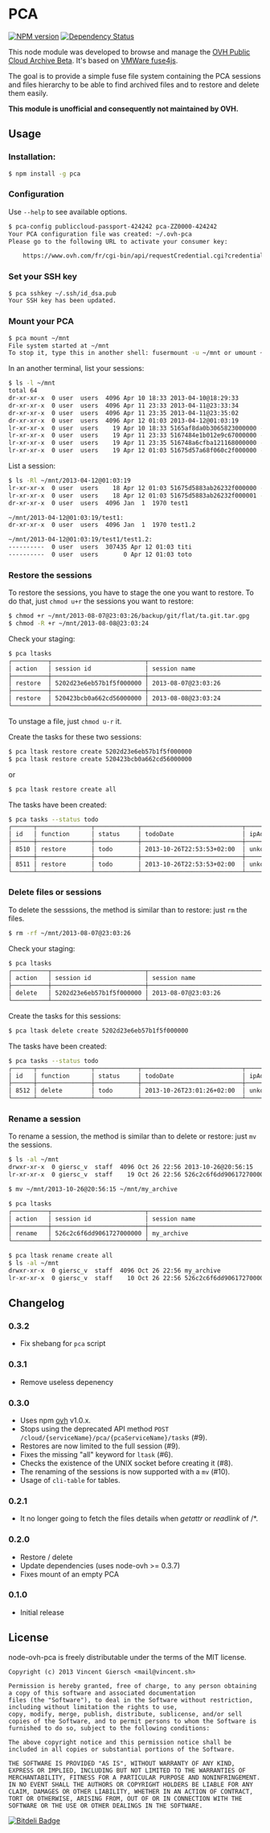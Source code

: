# PCA

[![NPM version](https://badge.fury.io/js/pca.png)](http://badge.fury.io/js/pca)
[![Dependency Status](https://david-dm.org/gierschv/node-ovh-pca.png)](https://david-dm.org/gierschv/node-ovh-pca)

This node module was developed to browse and manage the [OVH Public Cloud Archive Beta](http://www.ovh.com/fr/cloud/archives/). It's based on [VMWare fuse4js](https://github.com/vmware/fuse4js).

The goal is to provide a simple fuse file system containing the PCA sessions and files hierarchy to be able to find archived files and to restore and delete them easily.

**This module is unofficial and consequently not maintained by OVH.**

## Usage

### Installation:

```bash
$ npm install -g pca
```

### Configuration

Use ```--help``` to see available options.

```bash
$ pca-config publiccloud-passport-424242 pca-ZZ0000-424242
Your PCA configuration file was created: ~/.ovh-pca
Please go to the following URL to activate your consumer key:

	https://www.ovh.com/fr/cgi-bin/api/requestCredential.cgi?credentialToken=xxxxxx

```

### Set your SSH key

```bash
$ pca sshkey ~/.ssh/id_dsa.pub
Your SSH key has been updated.
```

### Mount your PCA

```bash
$ pca mount ~/mnt
File system started at ~/mnt
To stop it, type this in another shell: fusermount -u ~/mnt or umount ~/mnt
```

In an another terminal, list your sessions:

```bash
$ ls -l ~/mnt
total 64
dr-xr-xr-x  0 user  users  4096 Apr 10 18:33 2013-04-10@18:29:33
dr-xr-xr-x  0 user  users  4096 Apr 11 23:33 2013-04-11@23:33:34
dr-xr-xr-x  0 user  users  4096 Apr 11 23:35 2013-04-11@23:35:02
dr-xr-xr-x  0 user  users  4096 Apr 12 01:03 2013-04-12@01:03:19
lr-xr-xr-x  0 user  users    19 Apr 10 18:33 5165af8da0b3065823000000 -> 2013-04-10@18:29:33
lr-xr-xr-x  0 user  users    19 Apr 11 23:33 5167484e1b012e9c67000000 -> 2013-04-11@23:33:34
lr-xr-xr-x  0 user  users    19 Apr 11 23:35 516748a6cfba121168000000 -> 2013-04-11@23:35:02
lr-xr-xr-x  0 user  users    19 Apr 12 01:03 51675d57a68f060c2f000000 -> 2013-04-12@01:03:19
```

List a session:

```bash
$ ls -Rl ~/mnt/2013-04-12@01:03:19
lr-xr-xr-x  0 user  users    18 Apr 12 01:03 51675d5883ab26232f000000 -> test1/test1.2/toto
lr-xr-xr-x  0 user  users    18 Apr 12 01:03 51675d5883ab26232f000001 -> test1/test1.2/titi
dr-xr-xr-x  0 user  users  4096 Jan  1  1970 test1

~/mnt/2013-04-12@01:03:19/test1:
dr-xr-xr-x  0 user  users  4096 Jan  1  1970 test1.2

~/mnt/2013-04-12@01:03:19/test1/test1.2:
----------  0 user  users  307435 Apr 12 01:03 titi
----------  0 user  users       0 Apr 12 01:03 toto
```

### Restore the sessions

To restore the sessions, you have to stage the one you want to restore. To do that, just `chmod u+r` the sessions you want to restore:

```bash
$ chmod +r ~/mnt/2013-08-07@23:03:26/backup/git/flat/ta.git.tar.gpg
$ chmod -R +r ~/mnt/2013-08-08@23:03:24
```

Check your staging:
```bash
$ pca ltasks
┌──────────┬──────────────────────────┬────────────────────────────────────────────┐
│ action   │ session id               │ session name                               │
├──────────┼──────────────────────────┼────────────────────────────────────────────┤
│ restore  │ 5202d23e6eb57b1f5f000000 │ 2013-08-07@23:03:26                        │
├──────────┼──────────────────────────┼────────────────────────────────────────────┤
│ restore  │ 520423bcb0a662cd56000000 │ 2013-08-08@23:03:24                        │
└──────────┴──────────────────────────┴────────────────────────────────────────────┘
```

To unstage a file, just `chmod u-r` it.

Create the tasks for these two sessions:
```bash
$ pca ltask restore create 5202d23e6eb57b1f5f000000
$ pca ltask restore create 520423bcb0a662cd56000000
```

or

```bash
$ pca ltask restore create all
```

The tasks have been created:
```bash
$ pca tasks --status todo
┌──────┬───────────────┬────────────┬────────────────────────────┬────────────────┐
│ id   │ function      │ status     │ todoDate                   │ ipAddress      │
├──────┼───────────────┼────────────┼────────────────────────────┼────────────────┤
│ 8510 │ restore       │ todo       │ 2013-10-26T22:53:53+02:00  │ unkown         │
├──────┼───────────────┼────────────┼────────────────────────────┼────────────────┤
│ 8511 │ restore       │ todo       │ 2013-10-26T22:53:53+02:00  │ unkown         │
└──────┴───────────────┴────────────┴────────────────────────────┴────────────────┘
```

### Delete files or sessions

To delete the sesssions, the method is similar than to restore: just `rm` the files.

```bash
$ rm -rf ~/mnt/2013-08-07@23:03:26
 ```
 
Check your staging:
```bash
$ pca ltasks
┌──────────┬──────────────────────────┬────────────────────────────────────────────┐
│ action   │ session id               │ session name                               │
├──────────┼──────────────────────────┼────────────────────────────────────────────┤
│ delete   │ 5202d23e6eb57b1f5f000000 │ 2013-08-07@23:03:26                        │
└──────────┴──────────────────────────┴────────────────────────────────────────────┘
```

Create the tasks for this sessions:
```bash
$ pca ltask delete create 5202d23e6eb57b1f5f000000
```

The tasks have been created:
```bash
$ pca tasks --status todo
┌──────┬───────────────┬────────────┬────────────────────────────┬────────────────┐
│ id   │ function      │ status     │ todoDate                   │ ipAddress      │
├──────┼───────────────┼────────────┼────────────────────────────┼────────────────┤
│ 8512 │ delete        │ todo       │ 2013-10-26T23:01:26+02:00  │ unkown         │
└──────┴───────────────┴────────────┴────────────────────────────┴────────────────┘
```

### Rename a session

To rename a session, the method is similar than to delete or restore: just `mv` the sessions.

```bash
$ ls -al ~/mnt
drwxr-xr-x  0 giersc_v  staff  4096 Oct 26 22:56 2013-10-26@20:56:15
lr-xr-xr-x  0 giersc_v  staff    19 Oct 26 22:56 526c2c6f6dd9061727000000 -> 2013-10-26@20:56:15

$ mv ~/mnt/2013-10-26@20:56:15 ~/mnt/my_archive

$ pca ltasks
┌──────────┬──────────────────────────┬────────────────────────────────────────────┐
│ action   │ session id               │ session name                               │
├──────────┼──────────────────────────┼────────────────────────────────────────────┤
│ rename   │ 526c2c6f6dd9061727000000 │ my_archive                                 │
└──────────┴──────────────────────────┴────────────────────────────────────────────┘

$ pca ltask rename create all
$ ls -al ~/mnt
drwxr-xr-x  0 giersc_v  staff  4096 Oct 26 22:56 my_archive
lr-xr-xr-x  0 giersc_v  staff    10 Oct 26 22:56 526c2c6f6dd9061727000000 -> my_archive
```

## Changelog

### 0.3.2

* Fix shebang for `pca` script

### 0.3.1

* Remove useless depenency

### 0.3.0

* Uses npm [ovh](https://npmjs.org/package/ovh) v1.0.x.
* Stops using the deprecated API method `POST /cloud/{serviceName}/pca/{pcaServiceName}/tasks` (#9).
* Restores are now limited to the full session (#9).
* Fixes the missing "all" keyword for `ltask` (#6).
* Checks the existence of the UNIX socket before creating it (#8).
* The renaming of the sessions is now supported with a `mv` (#10).
* Usage of `cli-table` for tables.

### 0.2.1

* It no longer going to fetch the files details when *getattr* or *readlink* of /*.

### 0.2.0

* Restore / delete
* Update dependencies (uses node-ovh >= 0.3.7)
* Fixes mount of an empty PCA

### 0.1.0

* Initial release

## License

node-ovh-pca is freely distributable under the terms of the MIT license.

```
Copyright (c) 2013 Vincent Giersch <mail@vincent.sh>

Permission is hereby granted, free of charge, to any person obtaining a copy of this software and associated documentation
files (the "Software"), to deal in the Software without restriction, including without limitation the rights to use,
copy, modify, merge, publish, distribute, sublicense, and/or sell copies of the Software, and to permit persons to whom the Software is furnished to do so, subject to the following conditions:

The above copyright notice and this permission notice shall be included in all copies or substantial portions of the Software.

THE SOFTWARE IS PROVIDED "AS IS", WITHOUT WARRANTY OF ANY KIND, EXPRESS OR IMPLIED, INCLUDING BUT NOT LIMITED TO THE WARRANTIES OF MERCHANTABILITY, FITNESS FOR A PARTICULAR PURPOSE AND NONINFRINGEMENT. IN NO EVENT SHALL THE AUTHORS OR COPYRIGHT HOLDERS BE LIABLE FOR ANY CLAIM, DAMAGES OR OTHER LIABILITY, WHETHER IN AN ACTION OF CONTRACT, TORT OR OTHERWISE, ARISING FROM, OUT OF OR IN CONNECTION WITH THE SOFTWARE OR THE USE OR OTHER DEALINGS IN THE SOFTWARE.
```

[![Bitdeli Badge](https://d2weczhvl823v0.cloudfront.net/gierschv/node-ovh-pca/trend.png)](https://bitdeli.com/free "Bitdeli Badge")